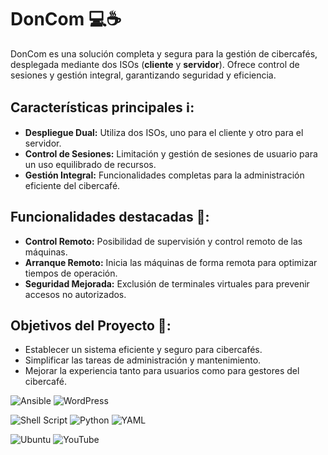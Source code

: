 # DonCom 💻☕️

DonCom es una solución completa y segura para la gestión de cibercafés, desplegada mediante dos ISOs (**cliente** y **servidor**). Ofrece control de sesiones y gestión integral, garantizando seguridad y eficiencia.

## Características principales ℹ️:
- **Despliegue Dual:** Utiliza dos ISOs, uno para el cliente y otro para el servidor.
- **Control de Sesiones:** Limitación y gestión de sesiones de usuario para un uso equilibrado de recursos.
- **Gestión Integral:** Funcionalidades completas para la administración eficiente del cibercafé.

## Funcionalidades destacadas 🚀:
- **Control Remoto:** Posibilidad de supervisión y control remoto de las máquinas.
- **Arranque Remoto:** Inicia las máquinas de forma remota para optimizar tiempos de operación.
- **Seguridad Mejorada:** Exclusión de terminales virtuales para prevenir accesos no autorizados.

## Objetivos del Proyecto 🎯:
- Establecer un sistema eficiente y seguro para cibercafés.
- Simplificar las tareas de administración y mantenimiento.
- Mejorar la experiencia tanto para usuarios como para gestores del cibercafé.

![Ansible](https://img.shields.io/badge/ansible-%231A1918.svg?style=for-the-badge&logo=ansible&logoColor=white)
![WordPress](https://img.shields.io/badge/WordPress-%23117AC9.svg?style=for-the-badge&logo=WordPress&logoColor=white)

![Shell Script](https://img.shields.io/badge/shell_script-%23121011.svg?style=for-the-badge&logo=gnu-bash&logoColor=white)
![Python](https://img.shields.io/badge/python-3670A0?style=for-the-badge&logo=python&logoColor=ffdd54)
![YAML](https://img.shields.io/badge/yaml-%23ffffff.svg?style=for-the-badge&logo=yaml&logoColor=151515)

![Ubuntu](https://img.shields.io/badge/Ubuntu-E95420?style=for-the-badge&logo=ubuntu&logoColor=white)
![YouTube](https://img.shields.io/badge/YouTube-%23FF0000.svg?style=for-the-badge&logo=YouTube&logoColor=white)
